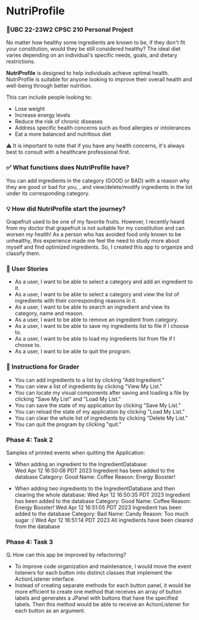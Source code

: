 # NutriProfile

### 🚀UBC 22-23W2 CPSC 210 Personal Project

No matter how healthy some ingredients are known to be, if they don't fit your constitution, would they be still 
considered healthy? The ideal diet varies depending on an individual's specific needs, goals, and dietary restrictions.

**NutriProfile** is designed to help individuals achieve optimal health. NutriProfile is suitable for anyone looking to 
improve their overall health and well-being through better nutrition.

This can include people looking to:

- Lose weight
- Increase energy levels
- Reduce the risk of chronic diseases
- Address specific health concerns such as food allergies or intolerances
- Eat a more balanced and nutritious diet

⚠️ It is important to note that if you have any health concerns, it's always best to consult with a healthcare 
professional first.

### ✅︎ What functions does NutriProfile have?
You can add ingredients in the category (GOOD or BAD) with a reason why they are good or bad for you, 
, and view/delete/modify ingredients in the list under its corresponding category. 

### 💡 How did NutriProfile start the journey?

Grapefruit used to be one of my favorite fruits. However, I recently heard from my doctor that grapefruit is not 
suitable for my constitution and can worsen my health! As a person who has avoided food only known to be unhealthy, 
this experience made me feel the need to study more about myself and find optimized ingredients. So, I created this app 
to organize and classify them.

### 📒 User Stories

- As a user, I want to be able to select a category and add an ingredient to it.
- As a user, I want to be able to select a category and view the list of ingredients with their corresponding reasons in it.
- As a user, I want to be able to search an ingredient and view its category, name and reason.
- As a user, I want to be able to remove an ingredient from category.
- As a user, I want to be able to save my ingredients list to file if I choose to.
- As a user, I want to be able to load my ingredients list from file if I choose to.
- As a user, I want to be able to quit the program. 

### 💯️ Instructions for Grader
- You can add ingredients to a list by clicking "Add Ingredient."
- You can view a list of ingredients by clicking "View My List."
- You can locate my visual components after saving and loading a file by clicking "Save My List" and "Load My List."
- You can save the state of my application by clicking "Save My List."
- You can reload the state of my application by clicking "Load My List."
- You can clear the whole list of ingredients by clicking "Delete My List."
- You can quit the program by clicking "quit."

### Phase 4: Task 2
Samples of printed events when quitting the Application:

- When adding an ingredient to the IngredientDatabase:                                 
  Wed Apr 12 16:50:08 PDT 2023
  Ingredient has been added to the database
  Category: Good
  Name: Coffee
  Reason: Energy Booster!

- When adding two ingredients to the IngredientDatabase and then clearing the whole database:
  Wed Apr 12 16:50:35 PDT 2023
  Ingredient has been added to the database
  Category: Good
  Name: Coffee
  Reason: Energy Booster!
  Wed Apr 12 16:51:05 PDT 2023
  Ingredient has been added to the database
  Category: Bad
  Name: Candy
  Reason: Too much sugar :(
  Wed Apr 12 16:51:14 PDT 2023
  All ingredients have been cleared from the database

### Phase 4: Task 3
Q. How can this app be improved by refactoring? 
- To improve code organization and maintenance, I would move the event listeners for each button into distinct classes 
that implement the ActionListener interface. 
- Instead of creating separate methods for each button panel, it would be more efficient to create one method that 
receives an array of button labels and generates a JPanel with buttons that have the specified labels. Then this method 
would be able to receive an ActionListener for each button as an argument. 